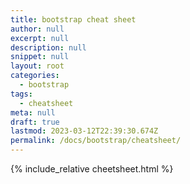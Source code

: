 ```yaml
---
title: bootstrap cheat sheet
author: null
excerpt: null
description: null
snippet: null
layout: root
categories:
  - bootstrap
tags:
  - cheatsheet
meta: null
draft: true
lastmod: 2023-03-12T22:39:30.674Z
permalink: /docs/bootstrap/cheatsheet/
---
```


{% include_relative cheetsheet.html %}